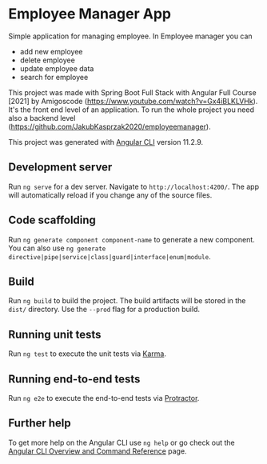 # Employee Manager App

Simple application for managing employee. In Employee manager you can
- add new employee
- delete employee
- update employee data
- search for employee

This project was made with Spring Boot Full Stack with Angular Full Course [2021] by Amigoscode (https://www.youtube.com/watch?v=Gx4iBLKLVHk). It's the front end level of an application. To run the whole project you need also a backend level (https://github.com/JakubKasprzak2020/employeemanager).

This project was generated with [Angular CLI](https://github.com/angular/angular-cli) version 11.2.9.

## Development server

Run `ng serve` for a dev server. Navigate to `http://localhost:4200/`. The app will automatically reload if you change any of the source files.

## Code scaffolding

Run `ng generate component component-name` to generate a new component. You can also use `ng generate directive|pipe|service|class|guard|interface|enum|module`.

## Build

Run `ng build` to build the project. The build artifacts will be stored in the `dist/` directory. Use the `--prod` flag for a production build.

## Running unit tests

Run `ng test` to execute the unit tests via [Karma](https://karma-runner.github.io).

## Running end-to-end tests

Run `ng e2e` to execute the end-to-end tests via [Protractor](http://www.protractortest.org/).

## Further help

To get more help on the Angular CLI use `ng help` or go check out the [Angular CLI Overview and Command Reference](https://angular.io/cli) page.
